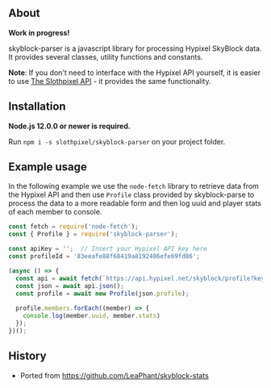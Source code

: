 ## About

**Work in progress!**

skyblock-parser is a javascript library for processing Hypixel SkyBlock data. It provides several classes, utility functions and constants.

**Note**:  If you don't need to interface with the Hypixel API yourself, it is easier to use [The Slothpixel API](https://docs.slothpixel.me) - it provides the same functionality.

## Installation

**Node.js 12.0.0 or newer is required.**

Run `npm i -s slothpixel/skyblock-parser` on your project folder.


## Example usage

In the following example we use the `node-fetch` library to retrieve data from the Hypixel API and then use `Profile` class
provided by skyblock-parse to process the data to a more readable form and then log uuid and player stats of each member to console.

```js
const fetch = require('node-fetch');
const { Profile } = require('skyblock-parser');

const apiKey = '';  // Insert your Hypixel API key here
const profileId = '83eeafe88f68419a8192406efe69fd86';

(async () => {
  const api = await fetch(`https://api.hypixel.net/skyblock/profile?key=${apiKey}&profile=${profileId}`);
  const json = await api.json();
  const profile = await new Profile(json.profile);
  
  profile.members.forEach((member) => {
    console.log(member.uuid, member.stats)
  });
})();

```

## History

  * Ported from https://github.com/LeaPhant/skyblock-stats
